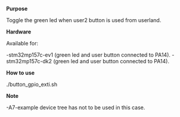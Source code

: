 **Purpose**

Toggle the green led when user2 button is used from userland.


**Hardware**

Available for:

-stm32mp157c-ev1 (green led and user button connected to PA14).
-stm32mp157c-dk2 (green led and user button connected to PA14).

**How to use**

./button_gpio_exti.sh

**Note**

-A7-example device tree has not to be used in this case.
